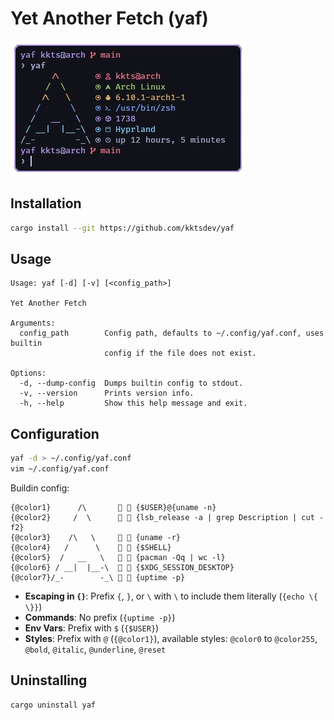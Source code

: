 # Yet Another Fetch (yaf)

![Screenshot](screenshot.webp)

## Installation
```sh
cargo install --git https://github.com/kktsdev/yaf
```

## Usage
```
Usage: yaf [-d] [-v] [<config_path>]

Yet Another Fetch

Arguments:
  config_path        Config path, defaults to ~/.config/yaf.conf, uses builtin
                     config if the file does not exist.

Options:
  -d, --dump-config  Dumps builtin config to stdout.
  -v, --version      Prints version info.
  -h, --help         Show this help message and exit.
```

## Configuration
```sh
yaf -d > ~/.config/yaf.conf
vim ~/.config/yaf.conf
```
Buildin config:

```
{@color1}      /\         {$USER}@{uname -n}
{@color2}     /  \       󰣇 {lsb_release -a | grep Description | cut -f2}
{@color3}    /\   \      󰌽 {uname -r}
{@color4}   /      \      {$SHELL}
{@color5}  /   __   \     {pacman -Qq | wc -l}
{@color6} / __|  |__-\    {$XDG_SESSION_DESKTOP}
{@color7}/_-        -_\   {uptime -p}
```
- **Escaping in `{}`**: Prefix `{`, `}`, or `\` with `\` to include them literally (`{echo \{ \}}`)
- **Commands**: No prefix (`{uptime -p}`)
- **Env Vars**: Prefix with `$` (`{$USER}`)
- **Styles**: Prefix with `@` (`{@color1}`), available styles: `@color0` to `@color255`, `@bold`, `@italic`, `@underline`, `@reset`

## Uninstalling
```sh
cargo uninstall yaf
```
